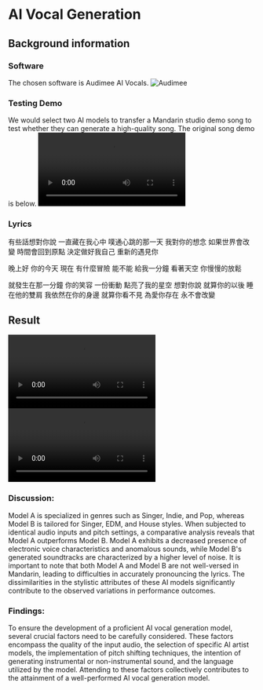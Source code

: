 # AI Vocal Generation

<!--Writerside adds this topic when you create a new documentation project.
You can use it as a sandbox to play with Writerside features, and remove it from the TOC when you don't need it anymore.
If you want to re-add it for your experiments, click + to create a new topic, choose Topic from Template, and select the 
"Starter" template.-->

## Background information
### Software
The chosen software is Audimee AI Vocals.
<img src="Audimee.png" alt="Audimee" border-effect="line"/>

### Testing Demo
We would select two AI models to transfer a Mandarin studio demo song to test whether they can generate a high-quality song.
The original song demo is below.
<video src="original_demo.mp4"/>

### Lyrics
有些話想對你說 一直藏在我心中
噗通心跳的那一天 我對你的想念
如果世界會改變 時間會回到原點
決定做好我自己 重新的遇見你

晚上好 你的今天 現在 有什麼冒險
能不能 給我一分鐘 看著天空 你慢慢的放鬆

就發生在那一分鐘
你的笑容 一份衝動
點亮了我的星空 想對你說
就算你的以後 睡在他的雙肩
我依然在你的身邊 就算你看不見
為愛你存在 永不會改變

## Result
<tabs>
    <tab title="Model A">
        <video src="AudimeeAI_goodexample.mp4"/>
    </tab>
    <tab title="Model B">
        <video src="AudimeeAI_badexample.mp4"/>
    </tab>
</tabs>

### Discussion: 
Model A is specialized in genres such as Singer, Indie, and Pop, whereas Model B is tailored for Singer, EDM, and House styles. 
When subjected to identical audio inputs and pitch settings, a comparative analysis reveals that Model A outperforms Model B. 
Model A exhibits a decreased presence of electronic voice characteristics and anomalous sounds, while Model B's generated soundtracks are characterized by a higher level of noise. 
It is important to note that both Model A and Model B are not well-versed in Mandarin, leading to difficulties in accurately pronouncing the lyrics. 
The dissimilarities in the stylistic attributes of these AI models significantly contribute to the observed variations in performance outcomes.

### Findings:
To ensure the development of a proficient AI vocal generation model, several crucial factors need to be carefully considered. 
These factors encompass the quality of the input audio, the selection of specific AI artist models, the implementation of pitch shifting techniques, the intention of generating instrumental or non-instrumental sound, and the language utilized by the model. 
Attending to these factors collectively contributes to the attainment of a well-performed AI vocal generation model.
